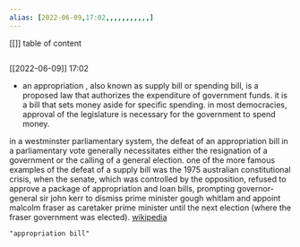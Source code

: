 ```yaml
---
alias: [2022-06-09,17:02,,,,,,,,,,,]
---
```

[[]]
table of content
```toc
```

[[2022-06-09]] 17:02
- an appropriation , also known as supply bill or spending bill, is a proposed law that authorizes the expenditure of government funds. it is a bill that sets money aside for specific spending. in most democracies, approval of the legislature is necessary for the government to spend money.

in a westminster parliamentary system, the defeat of an appropriation bill in a parliamentary vote generally necessitates either the resignation of a government or the calling of a general election. one of the more famous examples of the defeat of a supply bill was the 1975 australian constitutional crisis, when the senate, which was controlled by the opposition, refused to approve a package of appropriation and loan bills, prompting governor-general sir john kerr to dismiss prime minister gough whitlam and appoint malcolm fraser as caretaker prime minister until the next election (where the fraser government was elected).
[wikipedia](https://en.wikipedia.org/wiki/appropriation%20bill)
```query
"appropriation bill"
```
